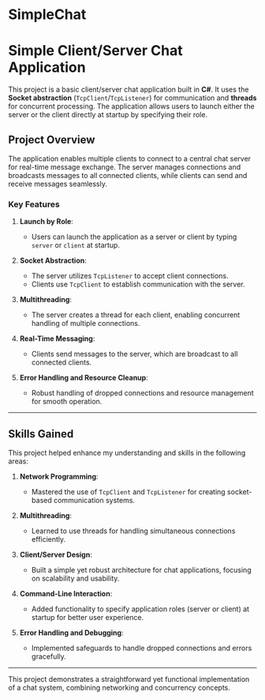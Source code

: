 # SimpleChat
# Simple Client/Server Chat Application  

This project is a basic client/server chat application built in **C#**. It uses the **Socket abstraction** (`TcpClient`/`TcpListener`) for communication and **threads** for concurrent processing. The application allows users to launch either the server or the client directly at startup by specifying their role.  

## Project Overview  

The application enables multiple clients to connect to a central chat server for real-time message exchange. The server manages connections and broadcasts messages to all connected clients, while clients can send and receive messages seamlessly.  

### Key Features  

1. **Launch by Role**:  
   - Users can launch the application as a server or client by typing `server` or `client` at startup.  

2. **Socket Abstraction**:  
   - The server utilizes `TcpListener` to accept client connections.  
   - Clients use `TcpClient` to establish communication with the server.  

3. **Multithreading**:  
   - The server creates a thread for each client, enabling concurrent handling of multiple connections.  

4. **Real-Time Messaging**:  
   - Clients send messages to the server, which are broadcast to all connected clients.  

5. **Error Handling and Resource Cleanup**:  
   - Robust handling of dropped connections and resource management for smooth operation.  

---

## Skills Gained  

This project helped enhance my understanding and skills in the following areas:  

1. **Network Programming**:  
   - Mastered the use of `TcpClient` and `TcpListener` for creating socket-based communication systems.  

2. **Multithreading**:  
   - Learned to use threads for handling simultaneous connections efficiently.  

3. **Client/Server Design**:  
   - Built a simple yet robust architecture for chat applications, focusing on scalability and usability.  

4. **Command-Line Interaction**:  
   - Added functionality to specify application roles (server or client) at startup for better user experience.  

5. **Error Handling and Debugging**:  
   - Implemented safeguards to handle dropped connections and errors gracefully.  

---

This project demonstrates a straightforward yet functional implementation of a chat system, combining networking and concurrency concepts. 
